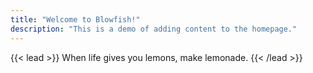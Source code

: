 ```yaml
---
title: "Welcome to Blowfish!"
description: "This is a demo of adding content to the homepage."
---
```

{{< lead >}}
When life gives you lemons, make lemonade.
{{< /lead >}}